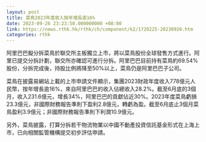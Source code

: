 ```yaml
---
layout: post
title: 菜鳥2023年度收入按年增長逾16%
date: 2023-09-26 23:23:50.000000000 +08:00
link: https://news.rthk.hk/rthk/ch/component/k2/1720225-20230926.htm
categories: rthk
---
```


阿里巴巴擬分拆菜鳥於聯交所主板獨立上市，將以菜鳥股份全球發售方式進行。阿里已提交分拆計劃，聯交所亦確認可進行分拆。阿里巴巴目前持有菜鳥約69.54%股份，分拆完成後，持股比例將降至50%以上，菜鳥仍是阿里巴巴子公司。

菜鳥在披露易網站上載的上市申請文件顯示，集團2023財政年度收入778億元人民幣，按年增長逾16%，來自阿里巴巴的收入佔總收入28.2%。截至6月底的3個月，收入231.6億元，增長34%，阿里巴巴的貢獻佔近30%。2023年度菜鳥虧損23.3億元，非國際財務報告準則下盈利2.8億元，轉虧為盈。截至6月底止3個月菜鳥盈利3.9億元；非國際財務報告準則下利潤10.9億元。

另外，菜鳥披露，打算分拆若干物流物業以中國不動產投資信託基金形式在上海上市，已向相關監管機構提交初步評估申請。
